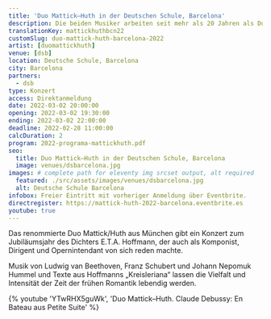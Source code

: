 ```yaml
---
title: 'Duo Mattick–Huth in der Deutschen Schule, Barcelona'
description: Die beiden Musiker arbeiten seit mehr als 20 Jahren als Duo und haben sich unter anderem auf thematische Konzertprogramme spezialisiert, die Musik und Text miteinander verbinden.
translationKey: mattickhuthbcn22
customSlug: duo-mattick-huth-barcelona-2022
artist: [duomattickhuth]
venue: [dsb]
location: Deutsche Schule, Barcelona
city: Barcelona
partners:
  - dsb
type: Konzert
access: Direktanmeldung
date: 2022-03-02 20:00:00
opening: 2022-03-02 19:30:00
ending: 2022-03-02 22:00:00
deadline: 2022-02-28 11:00:00
calcDuration: 2
program: 2022-programa-mattickhuth.pdf
seo:
  title: Duo Mattick–Huth in der Deutschen Schule, Barcelona
  image: venues/dsbarcelona.jpg
images: # complete path for eleventy img srcset output, alt required
  featured: ./src/assets/images/venues/dsbarcelona.jpg
  alt: Deutsche Schule Barcelona
infobox: Freier Eintritt mit vorheriger Anmeldung über Eventbrite.
directregister: https://mattick-huth-2022-barcelona.eventbrite.es
youtube: true
---
```


Das renommierte Duo Mattick/Huth aus München gibt ein Konzert zum Jubiläumsjahr des Dichters E.T.A. Hoffmann, der auch als Komponist, Dirigent und Opernintendant von sich reden machte.

Musik von Ludwig van Beethoven, Franz Schubert und Johann Nepomuk Hummel und Texte aus Hoffmanns „Kreisleriana“ lassen die Vielfalt und Intensität der Zeit der frühen Romantik lebendig werden.

{% youtube 'YTwRHX5guWk', 'Duo Mattick–Huth. Claude Debussy: En Bateau aus Petite Suite' %}
